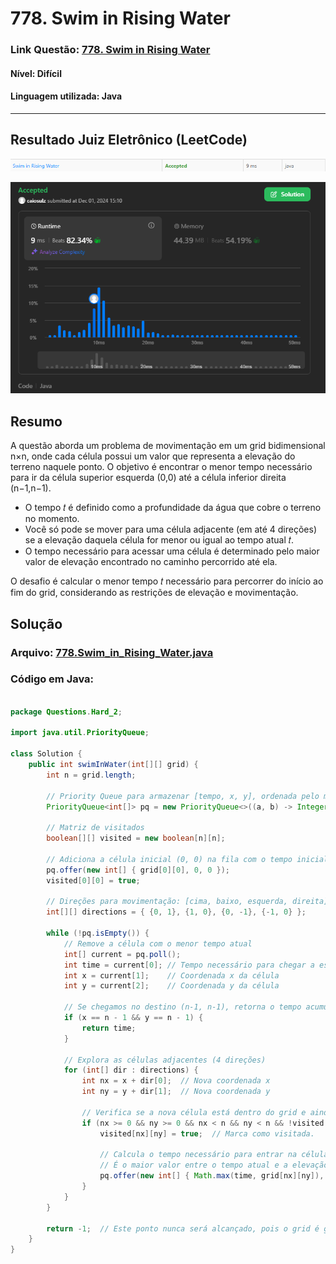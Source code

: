 # 778. Swim in Rising Water

### Link Questão: [778. Swim in Rising Water](https://leetcode.com/problems/swim-in-rising-water/description/)

#### Nível: Difícil

#### Linguagem utilizada: Java

---

## Resultado Juiz Eletrônico (LeetCode)

<center> 

![Resultado](../../assets/accepted_hard2.png)

![Resultado Detalhado](../../assets/details_hard2.png)

</center>

## Resumo

A questão aborda um problema de movimentação em um grid bidimensional 
n×n, onde cada célula possui um valor que representa a elevação do terreno naquele ponto. O objetivo é encontrar o menor tempo necessário para ir da célula superior esquerda (0,0)
até a célula inferior direita (n−1,n−1).
- O tempo 𝑡 é definido como a profundidade da água que cobre o terreno no momento.
- Você só pode se mover para uma célula adjacente (em até 4 direções) se a elevação daquela célula for menor ou igual ao tempo atual 
𝑡.
- O tempo necessário para acessar uma célula é determinado pelo maior valor de elevação encontrado no caminho percorrido até ela.

O desafio é calcular o menor tempo 𝑡 necessário para percorrer do início ao fim do grid, considerando as restrições de elevação e movimentação.

## Solução

### Arquivo: [778.Swim_in_Rising_Water.java](./778.Swim_in_Rising_Water.java)

### Código em Java:

```java

package Questions.Hard_2;

import java.util.PriorityQueue;

class Solution {
    public int swimInWater(int[][] grid) {
        int n = grid.length;  
        
        // Priority Queue para armazenar [tempo, x, y], ordenada pelo menor tempo
        PriorityQueue<int[]> pq = new PriorityQueue<>((a, b) -> Integer.compare(a[0], b[0]));
        
        // Matriz de visitados 
        boolean[][] visited = new boolean[n][n];
        
        // Adiciona a célula inicial (0, 0) na fila com o tempo inicial sendo o valor do grid[0][0]
        pq.offer(new int[] { grid[0][0], 0, 0 });
        visited[0][0] = true;

        // Direções para movimentação: [cima, baixo, esquerda, direita]
        int[][] directions = { {0, 1}, {1, 0}, {0, -1}, {-1, 0} };

        while (!pq.isEmpty()) {
            // Remove a célula com o menor tempo atual
            int[] current = pq.poll();
            int time = current[0]; // Tempo necessário para chegar a essa célula
            int x = current[1];    // Coordenada x da célula
            int y = current[2];    // Coordenada y da célula

            // Se chegamos no destino (n-1, n-1), retorna o tempo acumulado
            if (x == n - 1 && y == n - 1) {
                return time;
            }

            // Explora as células adjacentes (4 direções)
            for (int[] dir : directions) {
                int nx = x + dir[0];  // Nova coordenada x
                int ny = y + dir[1];  // Nova coordenada y

                // Verifica se a nova célula está dentro do grid e ainda não foi visitada
                if (nx >= 0 && ny >= 0 && nx < n && ny < n && !visited[nx][ny]) {
                    visited[nx][ny] = true;  // Marca como visitada.

                    // Calcula o tempo necessário para entrar na célula adjacente
                    // É o maior valor entre o tempo atual e a elevação da célula adjacente
                    pq.offer(new int[] { Math.max(time, grid[nx][ny]), nx, ny });
                }
            }
        }

        return -1;  // Este ponto nunca será alcançado, pois o grid é garantido como navegável
    }
}

```